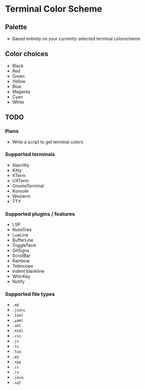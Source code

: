 # Terminal Color Scheme

## Palette

- Based entirely on your currently selected terminal colorscheme

## Color choices

- Black
- Red
- Green
- Yellow
- Blue
- Magenta
- Cyan
- White

## TODO

### Plans

- Write a script to get terminal colors


### Supported terminals

- Alacritty
- Kitty
- XTerm
- UXTerm
- GnomeTerminal
- Konsole
- Westerm
- TTY

### Supported plugins / features

- LSP
- NvimTree
- LuaLine
- BufferLine
- ToggleTerm
- GitSigns
- ScrollBar
- Rainbow
- Telescope
- Indent blankline
- WhicKey
- Notify

### Supported file types

- `.md`
- `.jsonc`
- `.toml`
- `.yaml`
- `.xml`
- `.html`
- `.css`
- `.js`
- `.ts`
- `.lua`
- `.py`
- `.cpp`
- `.cs`
- `.rs`
- `.java`
- `.sql`

